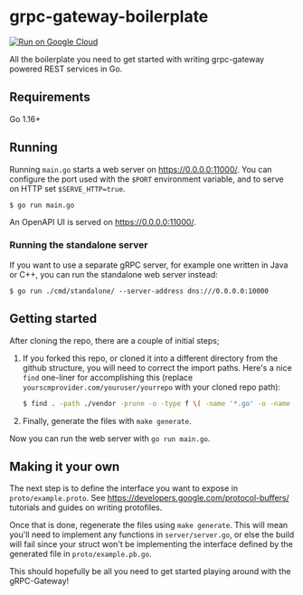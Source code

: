 # grpc-gateway-boilerplate

[![Run on Google Cloud](https://storage.googleapis.com/cloudrun/button.svg)](https://console.cloud.google.com/cloudshell/editor?shellonly=true&cloudshell_image=gcr.io/cloudrun/button&cloudshell_git_repo=https://github.com/hysios/mx/platform.git)

All the boilerplate you need to get started with writing grpc-gateway powered
REST services in Go.

## Requirements

Go 1.16+

## Running

Running `main.go` starts a web server on https://0.0.0.0:11000/. You can configure
the port used with the `$PORT` environment variable, and to serve on HTTP set
`$SERVE_HTTP=true`.

```
$ go run main.go
```

An OpenAPI UI is served on https://0.0.0.0:11000/.

### Running the standalone server

If you want to use a separate gRPC server, for example one written in Java or C++, you can run the
standalone web server instead:

```
$ go run ./cmd/standalone/ --server-address dns:///0.0.0.0:10000
```

## Getting started

After cloning the repo, there are a couple of initial steps;

1. If you forked this repo, or cloned it into a different directory from the github structure,
   you will need to correct the import paths. Here's a nice `find` one-liner for accomplishing this
   (replace `yourscmprovider.com/youruser/yourrepo` with your cloned repo path):
   ```bash
   $ find . -path ./vendor -prune -o -type f \( -name '*.go' -o -name '*.proto' \) -exec sed -i -e "s;github.com/hysios/mx/platform;yourscmprovider.com/youruser/yourrepo;g" {} +
   ```
1. Finally, generate the files with `make generate`.

Now you can run the web server with `go run main.go`.

## Making it your own

The next step is to define the interface you want to expose in
`proto/example.proto`. See https://developers.google.com/protocol-buffers/
tutorials and guides on writing protofiles.

Once that is done, regenerate the files using
`make generate`. This will mean you'll need to implement any functions in
`server/server.go`, or else the build will fail since your struct won't
be implementing the interface defined by the generated file in `proto/example.pb.go`.

This should hopefully be all you need to get started playing around with the gRPC-Gateway!
